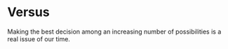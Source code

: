 # Versus
Making the best decision among an increasing number of possibilities is a real issue of our time.

